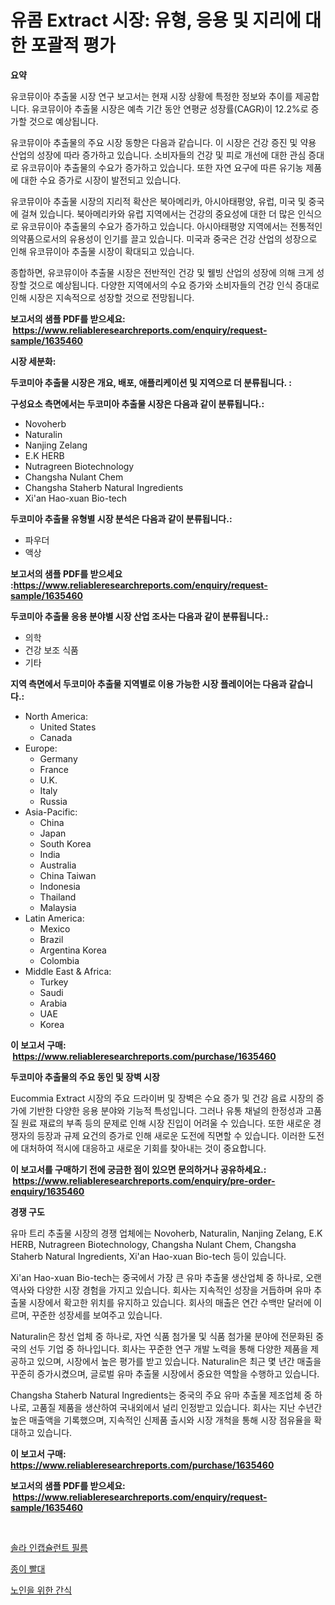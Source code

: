 <p><h1>유콤 Extract 시장: 유형, 응용 및 지리에 대한 포괄적 평가</h1></p><p><strong>요약</strong></p>
<p><p>유코뮤이아 추출물 시장 연구 보고서는 현재 시장 상황에 특정한 정보와 추이를 제공합니다. 유코뮤이아 추출물 시장은 예측 기간 동안 연평균 성장률(CAGR)이 12.2%로 증가할 것으로 예상됩니다.</p><p>유코뮤이아 추출물의 주요 시장 동향은 다음과 같습니다. 이 시장은 건강 증진 및 약용 산업의 성장에 따라 증가하고 있습니다. 소비자들의 건강 및 피로 개선에 대한 관심 증대로 유코뮤이아 추출물의 수요가 증가하고 있습니다. 또한 자연 요구에 따른 유기농 제품에 대한 수요 증가로 시장이 발전되고 있습니다.</p><p>유코뮤이아 추출물 시장의 지리적 확산은 북아메리카, 아시아태평양, 유럽, 미국 및 중국에 걸쳐 있습니다. 북아메리카와 유럽 지역에서는 건강의 중요성에 대한 더 많은 인식으로 유코뮤이아 추출물의 수요가 증가하고 있습니다. 아시아태평양 지역에서는 전통적인 의약품으로서의 유용성이 인기를 끌고 있습니다. 미국과 중국은 건강 산업의 성장으로 인해 유코뮤이아 추출물 시장이 확대되고 있습니다.</p><p>종합하면, 유코뮤이아 추출물 시장은 전반적인 건강 및 웰빙 산업의 성장에 의해 크게 성장할 것으로 예상됩니다. 다양한 지역에서의 수요 증가와 소비자들의 건강 인식 증대로 인해 시장은 지속적으로 성장할 것으로 전망됩니다.</p></p>
<p><strong>보고서의 샘플 PDF를 받으세요: &nbsp;<a href="https://www.reliableresearchreports.com/enquiry/request-sample/1635460">https://www.reliableresearchreports.com/enquiry/request-sample/1635460</a></strong></p>
<p><strong>시장 세분화:</strong></p>
<p><strong> 두코미아 추출물 시장은 개요, 배포, 애플리케이션 및 지역으로 더 분류됩니다. :</strong></p>
<p><strong>구성요소 측면에서는 두코미아 추출물 시장은 다음과 같이 분류됩니다.:</strong></p>
<p><ul><li>Novoherb</li><li>Naturalin</li><li>Nanjing Zelang</li><li>E.K HERB</li><li>Nutragreen Biotechnology</li><li>Changsha Nulant Chem</li><li>Changsha Staherb Natural Ingredients</li><li>Xi'an Hao-xuan Bio-tech</li></ul></p>
<p><strong> 두코미아 추출물 유형별 시장 분석은 다음과 같이 분류됩니다.:</strong></p>
<p><ul><li>파우더</li><li>액상</li></ul></p>
<p><strong>보고서의 샘플 PDF를 받으세요 :<a href="https://www.reliableresearchreports.com/enquiry/request-sample/1635460">https://www.reliableresearchreports.com/enquiry/request-sample/1635460</a></strong></p>
<p><strong> 두코미아 추출물 응용 분야별 시장 산업 조사는 다음과 같이 분류됩니다.:</strong></p>
<p><ul><li>의학</li><li>건강 보조 식품</li><li>기타</li></ul></p>
<p><strong>지역 측면에서 두코미아 추출물 지역별로 이용 가능한 시장 플레이어는 다음과 같습니다.:</strong></p>
<p><ul>
    <li>
        North America:
        <ul>
            <li>United States</li>
            <li>Canada</li>
        </ul>
    </li>
    <li>
        Europe:
        <ul>
            <li>Germany</li>
            <li>France</li>
            <li>U.K.</li>
            <li>Italy</li>
            <li>Russia</li>
        </ul>
    </li>
    <li>
        Asia-Pacific:
        <ul>
            <li>China</li>
            <li>Japan</li>
            <li>South Korea</li>
            <li>India</li>
            <li>Australia</li>
            <li>China Taiwan</li>
            <li>Indonesia</li>
            <li>Thailand</li>
            <li>Malaysia</li>
        </ul>
    </li>
    <li>
        Latin America:
        <ul>
            <li>Mexico</li>
            <li>Brazil</li>
            <li>Argentina Korea</li>
            <li>Colombia</li>
        </ul>
    </li>
    <li>
        Middle East & Africa:
        <ul>
            <li>Turkey</li>
            <li>Saudi</li>
            <li>Arabia</li>
            <li>UAE</li>
            <li>Korea</li>
        </ul>
    </li>
    </ul></p>
<p><strong>이 보고서 구매: &nbsp;<a href="https://www.reliableresearchreports.com/purchase/1635460">https://www.reliableresearchreports.com/purchase/1635460</a></strong></p>
<p><strong>두코미아 추출물의 주요 동인 및 장벽 시장</strong></p>
<p><p>Eucommia Extract 시장의 주요 드라이버 및 장벽은 수요 증가 및 건강 음료 시장의 증가에 기반한 다양한 응용 분야와 기능적 특성입니다. 그러나 유통 채널의 한정성과 고품질 원료 재료의 부족 등의 문제로 인해 시장 진입이 어려울 수 있습니다. 또한 새로운 경쟁자의 등장과 규제 요건의 증가로 인해 새로운 도전에 직면할 수 있습니다. 이러한 도전에 대처하여 적시에 대응하고 새로운 기회를 찾아내는 것이 중요합니다.</p></p>
<p><strong>이 보고서를 구매하기 전에 궁금한 점이 있으면 문의하거나 공유하세요.: &nbsp;<a href="https://www.reliableresearchreports.com/enquiry/pre-order-enquiry/1635460">https://www.reliableresearchreports.com/enquiry/pre-order-enquiry/1635460</a></strong></p>
<p><strong>경쟁 구도</strong></p>
<p><p>유마 트리 추출물 시장의 경쟁 업체에는 Novoherb, Naturalin, Nanjing Zelang, E.K HERB, Nutragreen Biotechnology, Changsha Nulant Chem, Changsha Staherb Natural Ingredients, Xi'an Hao-xuan Bio-tech 등이 있습니다.</p><p>Xi'an Hao-xuan Bio-tech는 중국에서 가장 큰 유마 추출물 생산업체 중 하나로, 오랜 역사와 다양한 시장 경험을 가지고 있습니다. 회사는 지속적인 성장을 거듭하며 유마 추출물 시장에서 확고한 위치를 유지하고 있습니다. 회사의 매출은 연간 수백만 달러에 이르며, 꾸준한 성장세를 보여주고 있습니다.</p><p>Naturalin은 창선 업체 중 하나로, 자연 식품 첨가물 및 식품 첨가물 분야에 전문화된 중국의 선두 기업 중 하나입니다. 회사는 꾸준한 연구 개발 노력을 통해 다양한 제품을 제공하고 있으며, 시장에서 높은 평가를 받고 있습니다. Naturalin은 최근 몇 년간 매출을 꾸준히 증가시켰으며, 글로벌 유마 추출물 시장에서 중요한 역할을 수행하고 있습니다.</p><p>Changsha Staherb Natural Ingredients는 중국의 주요 유마 추출물 제조업체 중 하나로, 고품질 제품을 생산하여 국내외에서 널리 인정받고 있습니다. 회사는 지난 수년간 높은 매출액을 기록했으며, 지속적인 신제품 출시와 시장 개척을 통해 시장 점유율을 확대하고 있습니다.</p></p>
<p><strong>이 보고서 구매: &nbsp; <a href="https://www.reliableresearchreports.com/purchase/1635460">https://www.reliableresearchreports.com/purchase/1635460</a></strong></p>
<p><strong>보고서의 샘플 PDF를 받으세요: &nbsp;<a href="https://www.reliableresearchreports.com/enquiry/request-sample/1635460">https://www.reliableresearchreports.com/enquiry/request-sample/1635460</a></strong><strong></strong></p>
<p>&nbsp;</p>
<p><p><a href="https://github.com/CorEmtymerich56566/Market-Research-Report-List-1/blob/main/90920367186.md">솔라 인캡슐런트 필름</a></p><p><a href="https://github.com/GabrielBlanda5656/Market-Research-Report-List-1/blob/main/17919737185.md">종이 빨대</a></p><p><a href="https://github.com/vsckjg50460/Market-Research-Report-List-1/blob/main/84710437184.md">노인을 위한 간식</a></p></p>